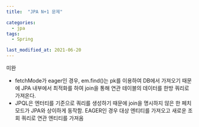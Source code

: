 ```yaml
---
title:  "JPA N+1 문제"

categories:
  - jpa
tags:
  - Spring

last_modified_at: 2021-06-20
---
```


미완

* fetchMode가 eager인 경우, em.find()는 pk를 이용하여 DB에서 가져오기 때문에 JPA 내부에서 최적화를 하여 join을 통해 연관 테이블의 데이터를 한방 쿼리로 가져온다.
* JPQL은 엔터티를 기준으로 쿼리를 생성하기 때문에
join을 명시하지 않은 한 페치모드가 JPA와 상이하게 동작함.
EAGER인 경우 대상 엔티티를 가져오고 새로운 조회 쿼리로 연관 엔티티를 가져옴